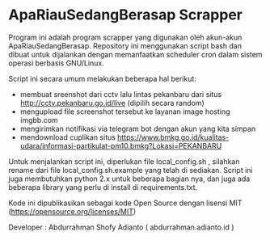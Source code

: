 ApaRiauSedangBerasap Scrapper
============================

Program ini adalah program scrapper yang digunakan oleh akun-akun ApaRiauSedangBerasap. Repository ini menggunakan script bash dan dibuat untuk dijalankan dengan memanfaatkan scheduler cron dalam sistem operasi berbasis GNU/Linux.

Script ini secara umum melakukan beberapa hal berikut:
- membuat sreenshot dari cctv lalu lintas pekanbaru dari situs http://cctv.pekanbaru.go.id/live (dipilih secara random)
- mengupload file screenshot tersebut ke layanan image hosting imgbb.com
- mengirimkan notifikasi via telegram bot dengan akun yang kita simpan
- mendownload cuplikan situs https://www.bmkg.go.id/kualitas-udara/informasi-partikulat-pm10.bmkg?Lokasi=PEKANBARU

Untuk menjalankan script ini, diperlukan file local_config.sh , silahkan rename dari file local_config.sh.example yang telah di sediakan. Script ini juga membutuhkan python 2.x untuk beberapa bagian nya, dan juga ada beberapa library yang perlu di install di requirements.txt.

Kode ini dipublikasikan sebagai kode Open Source dengan lisensi MIT (https://opensource.org/licenses/MIT)

Developer : Abdurrahman Shofy Adianto ( abdurrahman.adianto.id )
